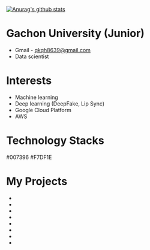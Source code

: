 [![Anurag's github stats](https://github-readme-stats.vercel.app/api?username=dntjr41)](https://github.com/anuraghazra/github-readme-stats)

# Gachon University (Junior)
* Gmail - qkqh8639@gmail.com
* Data scientist

# Interests
* Machine learning
* Deep learning (DeepFake, Lip Sync)
* Google Cloud Platform
* AWS

# Technology Stacks
#007396 #F7DF1E


# My Projects
*
*
*
*
*
*
*
*
